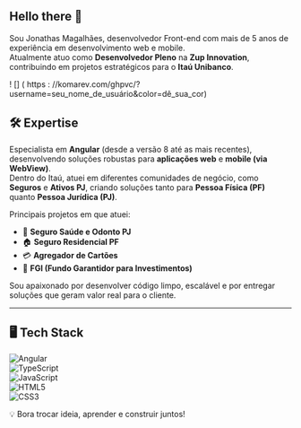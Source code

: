 ## Hello there 👋

Sou Jonathas Magalhães, desenvolvedor Front-end com mais de 5 anos de experiência em desenvolvimento web e mobile.  
Atualmente atuo como **Desenvolvedor Pleno** na **Zup Innovation**, contribuindo em projetos estratégicos para o **Itaú Unibanco**.  

! [] ( https : //komarev.com/ghpvc/?username=seu_nome_de_usuário&color=dê_sua_cor)

## 🛠️ Expertise  

Especialista em **Angular** (desde a versão 8 até as mais recentes), desenvolvendo soluções robustas para **aplicações web** e **mobile (via WebView)**.  
Dentro do Itaú, atuei em diferentes comunidades de negócio, como **Seguros** e **Ativos PJ**, criando soluções tanto para **Pessoa Física (PF)** quanto **Pessoa Jurídica (PJ)**.  

Principais projetos em que atuei:  
- 💼 **Seguro Saúde e Odonto PJ**  
- 🏠 **Seguro Residencial PF**  
- 💳 **Agregador de Cartões**  
- 🏦 **FGI (Fundo Garantidor para Investimentos)**

Sou apaixonado por desenvolver código limpo, escalável e por entregar soluções que geram valor real para o cliente.  

---

## 🖥️ Tech Stack  

![Angular](https://img.shields.io/badge/-Angular-DD0031?style=flat&logo=angular&logoColor=white)  
![TypeScript](https://img.shields.io/badge/-TypeScript-3178C6?style=flat&logo=typescript&logoColor=white)  
![JavaScript](https://img.shields.io/badge/-JavaScript-F7DF1E?style=flat&logo=javascript&logoColor=black)  
![HTML5](https://img.shields.io/badge/-HTML5-E34F26?style=flat&logo=html5&logoColor=white)  
![CSS3](https://img.shields.io/badge/-CSS3-1572B6?style=flat&logo=css3)

💡 Bora trocar ideia, aprender e construir juntos!
